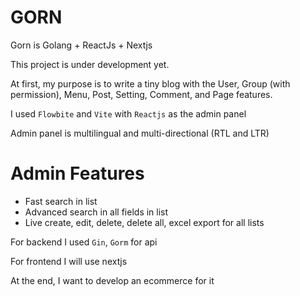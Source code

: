 # GORN
Gorn is Golang + ReactJs + Nextjs

This project is under development yet.

At first, my purpose is to write a tiny blog with the User, Group (with permission), Menu, Post, Setting, Comment, and Page features.

I used `Flowbite` and `Vite` with `Reactjs` as the admin panel

Admin panel is multilingual and multi-directional (RTL and LTR)

# Admin Features
- Fast search in list
- Advanced search in all fields in list
- Live create, edit, delete, delete all, excel export for all lists


For backend I used `Gin`, `Gorm` for api

For frontend I will use nextjs

At the end, I want to develop an ecommerce for it